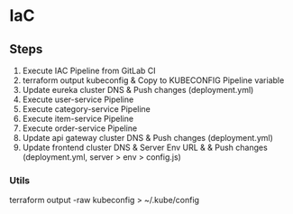 # IaC

## Steps

1. Execute IAC Pipeline from GitLab CI
2. terraform output kubeconfig & Copy to KUBECONFIG Pipeline variable
3. Update eureka cluster DNS & Push changes (deployment.yml)
4. Execute user-service Pipeline
5. Execute category-service Pipeline
6. Execute item-service Pipeline
7. Execute order-service Pipeline
8. Update api gateway cluster DNS & Push changes (deployment.yml)
9. Update frontend cluster DNS & Server Env URL & & Push changes (deployment.yml, server > env > config.js)

### Utils

terraform output -raw kubeconfig > ~/.kube/config